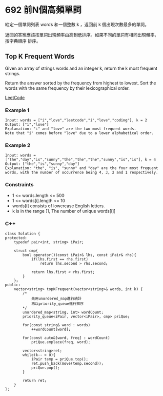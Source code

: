 # 692  前N個高頻單詞

給定一個單詞列表 words 和一個整數 k ，返回前 k 個出現次數最多的單詞。

返回的答案應該按單詞出現頻率由高到低排序。如果不同的單詞有相同出現頻率， 按字典順序 排序。

##    Top K Frequent Words

Given an array of strings words and an integer k, return the k most frequent strings.

Return the answer sorted by the frequency from highest to lowest. Sort the words with the same frequency by their lexicographical order.

[LeetCode](https://leetcode.cn/problems/top-k-frequent-words/)


### Example 1

```
Input: words = ["i","love","leetcode","i","love","coding"], k = 2
Output: ["i","love"]
Explanation: "i" and "love" are the two most frequent words.
Note that "i" comes before "love" due to a lower alphabetical order.
```

### Example 2

```
Input: words = ["the","day","is","sunny","the","the","the","sunny","is","is"], k = 4
Output: ["the","is","sunny","day"]
Explanation: "the", "is", "sunny" and "day" are the four most frequent words, with the number of occurrence being 4, 3, 2 and 1 respectively.
```



### Constraints

* 1 <= words.length <= 500
* 1 <= words[i].length <= 10
* words[i] consists of lowercase English letters.
* k is in the range [1, The number of unique words[i]]


### C++ 
```
class Solution {
protected:
    typedef pair<int, string> iPair;
    
    struct cmp{
        bool operator()(const iPair& lhs, const iPair& rhs){
            if(lhs.first == rhs.first)
                return lhs.second > rhs.second;

            return lhs.first < rhs.first;
        }
    };
public:
    vector<string> topKFrequent(vector<string>& words, int k) {
        /*
            先用unordered_map進行統計
            再以priority_queue進行排序
        */        
        unordered_map<string, int> wordCount;
        priority_queue<iPair, vector<iPair>, cmp> priQue;

        for(const string& word : words)
            ++wordCount[word];
        
        for(const auto&[word, freq] : wordCount)
            priQue.emplace(freq, word);

        vector<string>ret;
        while(k-- > 0){
            iPair temp = priQue.top();
            ret.push_back(move(temp.second));
            priQue.pop();
        }       

        return ret;
    }
};
```
